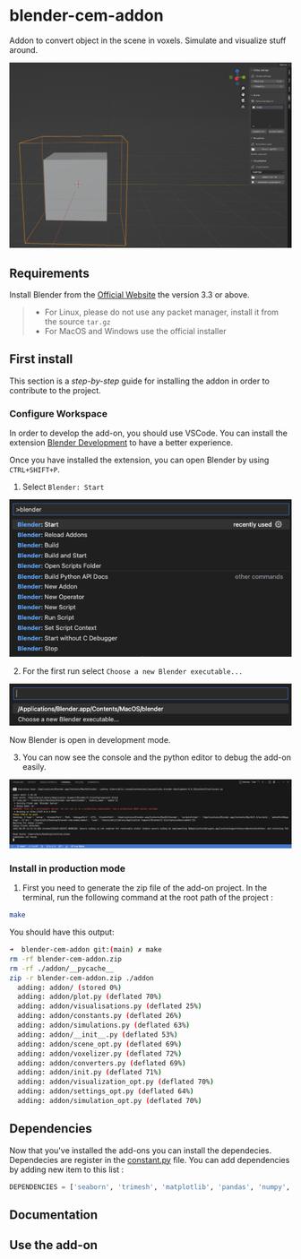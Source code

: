 # blender-cem-addon

Addon to convert object in the scene in voxels. Simulate and visualize stuff around.

![Example addon](./docs/example_addon.png)

## Requirements

Install Blender from the [Official Website](https://www.blender.org/download/) the version 3.3 or above.

> - For Linux, please do not use any packet manager, install it from the source `tar.gz`
> - For MacOS and Windows use the official installer

## First install

This section is a *step-by-step* guide for installing the addon in order to contribute to the project.

### Configure Workspace

In order to develop the add-on, you should use VSCode. You can install the extension [Blender Development](https://marketplace.visualstudio.com/items?itemName=JacquesLucke.blender-development) to have a better experience.

Once you have installed the extension, you can open Blender by using `CTRL+SHIFT+P`.

1. Select `Blender: Start`

![Blender Extension](./docs/blender_extension.png)

2. For the first run select `Choose a new Blender executable...`

![Select Blender](./docs/select_blender.png)

Now Blender is open in development mode.

3. You can now see the console and the python editor to debug the add-on easily.

![Blender terminal](./docs/blender_open.png)

### Install in production mode

1. First you need to generate the zip file of the add-on project. In the terminal, run the following command at the root path of the project :

```sh
make
```

You should have this output:

```sh
➜  blender-cem-addon git:(main) ✗ make
rm -rf blender-cem-addon.zip
rm -rf ./addon/__pycache__
zip -r blender-cem-addon.zip ./addon
  adding: addon/ (stored 0%)
  adding: addon/plot.py (deflated 70%)
  adding: addon/visualisations.py (deflated 25%)
  adding: addon/constants.py (deflated 26%)
  adding: addon/simulations.py (deflated 63%)
  adding: addon/__init__.py (deflated 53%)
  adding: addon/scene_opt.py (deflated 69%)
  adding: addon/voxelizer.py (deflated 72%)
  adding: addon/converters.py (deflated 69%)
  adding: addon/init.py (deflated 71%)
  adding: addon/visualization_opt.py (deflated 70%)
  adding: addon/settings_opt.py (deflated 64%)
  adding: addon/simulation_opt.py (deflated 70%)
```

## Dependencies

Now that you've installed the add-ons you can install the dependecies. Dependecies are register in the [constant.py](./addon/constants.py) file. You can add dependencies by adding new item to this list :

```py
DEPENDENCIES = ['seaborn', 'trimesh', 'matplotlib', 'pandas', 'numpy', 'scipy']
```

## Documentation

## Use the add-on